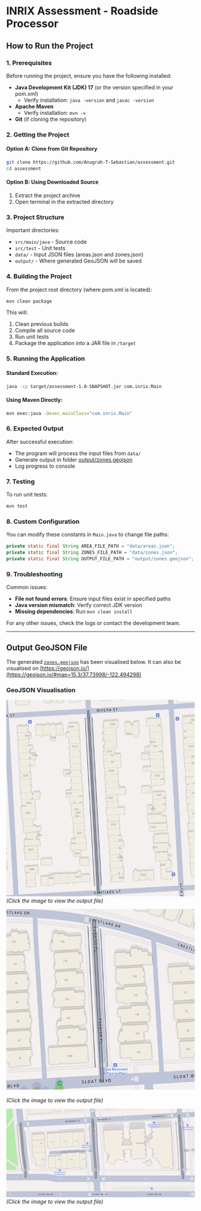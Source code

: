 # INRIX Assessment - Roadside Processor

## How to Run the Project

### 1. Prerequisites

Before running the project, ensure you have the following installed:

- **Java Development Kit (JDK) 17** (or the version specified in your pom.xml)
   - Verify installation: `java -version` and `javac -version`
- **Apache Maven**
   - Verify installation: `mvn -v`
- **Git** (if cloning the repository)

### 2. Getting the Project

#### Option A: Clone from Git Repository
```sh
git clone https://github.com/Anugrah-T-Sebastian/assessment.git
cd assessment
```

#### Option B: Using Downloaded Source
1. Extract the project archive
2. Open terminal in the extracted directory

### 3. Project Structure

Important directories:
- `src/main/java` - Source code
- `src/test` - Unit tests
- `data/` - Input JSON files (areas.json and zones.json)
- `output/` - Where generated GeoJSON will be saved

### 4. Building the Project

From the project root directory (where pom.xml is located):

```sh
mvn clean package
```

This will:
1. Clean previous builds
2. Compile all source code
3. Run unit tests
4. Package the application into a JAR file in `/target`

### 5. Running the Application

#### Standard Execution:
```sh
java -cp target/assessment-1.0-SNAPSHOT.jar com.inrix.Main
```

#### Using Maven Directly:
```sh
mvn exec:java -Dexec.mainClass="com.inrix.Main"
```

### 6. Expected Output

After successful execution:
- The program will process the input files from `data/`
- Generate output in folder [output/zones.geojson](./output/zones.geojson)
- Log progress to console

### 7. Testing

To run unit tests:
```sh
mvn test
```

### 8. Custom Configuration

You can modify these constants in `Main.java` to change file paths:
```java
private static final String AREA_FILE_PATH = "data/areas.json";
private static final String ZONES_FILE_PATH = "data/zones.json"; 
private static final String OUTPUT_FILE_PATH = "output/zones.geojson";
```

### 9. Troubleshooting

Common issues:
- **File not found errors**: Ensure input files exist in specified paths
- **Java version mismatch**: Verify correct JDK version
- **Missing dependencies**: Run `mvn clean install`

For any other issues, check the logs or contact the development team.

---

## Output GeoJSON File
The generated [`zones.geojson`](./output/zones.geojson) has been visualised below. It can also be visualised on [https://geojson.io/](https://geojson.io/#map=15.3/37.73998/-122.494298)

### GeoJSON Visualisation


[![GeoJSON Zones Map 1](./output/images/zone_1.png)](./output/zones.geojson)
<br>
*(Click the image to view the output file)*


[![GeoJSON Zones Map 1](./output/images/zone_3.png)](./output/zones.geojson)  
<br>
*(Click the image to view the output file)*


[![GeoJSON Zones Map 1](./output/images/zone_2.png)](./output/zones.geojson)
<br>
*(Click the image to view the output file)*

